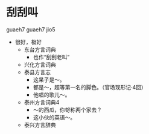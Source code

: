 # 刮刮叫
guaeh7 guaeh7 jio5
+ 很好，极好
  * 东台方言词典
    + 也作“刮刮老叫”
  * 兴化方言词典
  * 泰县方言志
    - 这杲子是～。
    - 都是～，超等第一名的脚色。（官场现形记·4回）
    - 他唱的歌儿～。
  * 泰州方言词典4
    - ～的西瓜，你哿称两个家去？
    - 这小伙的英语～。
  * 泰兴方言辞典
<!--
泰兴方言辞典“呱呱叫”
-->
